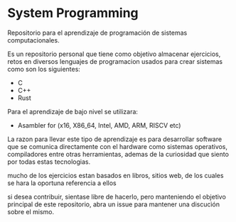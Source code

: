 # System Programming
Repositorio para el aprendizaje de programación de sistemas computacionales. 

Es un repositorio personal que tiene como objetivo almacenar ejercicios, retos en diversos 
lenguajes de programacion usados para crear sistemas como son los siguientes:

* C
* C++
* Rust

Para el aprendizaje de bajo nivel se utilizara:

* Asambler for (x16, X86_64, Intel, AMD, ARM, RISCV etc)

La razon para llevar este tipo de aprendizaje es para desarrollar software que se
comunica directamente con el hardware como sistemas operativos, compiladores
entre otras herramientas, ademas de la curiosidad que siento por todas estas
tecnologias.

mucho de los ejercicios estan basados en libros, sitios web, de los cuales
se hara la oportuna referencia a ellos

si desea contribuir, sientase libre de hacerlo, pero manteniendo el objetivo
principal de este repositorio, abra un issue para mantener una discucìón sobre
el mismo.


